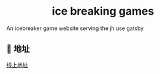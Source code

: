 <h1 align="center">
  ice breaking games  
</h1>

An icebreaker game website serving the jh
use gatsby

## 🚀 地址

[线上地址](https://icebreakinggames.gatsbyjs.io/)

